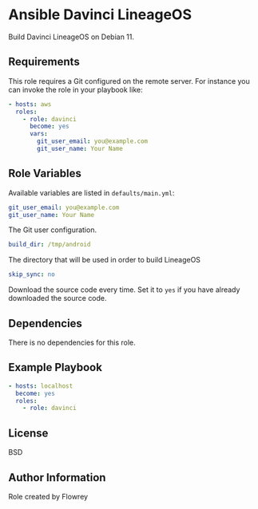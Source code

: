 Ansible Davinci LineageOS
=========

Build Davinci LineageOS on Debian 11.

Requirements
------------

This role requires a Git configured on the remote server.
For instance you can invoke the role in your playbook like:
```yaml
- hosts: aws
  roles:
    - role: davinci
      become: yes
      vars:
        git_user_email: you@example.com
        git_user_name: Your Name
```

Role Variables
--------------

Available variables are listed in `defaults/main.yml`:

```yaml
git_user_email: you@example.com
git_user_name: Your Name
```
The Git user configuration.

```yaml
build_dir: /tmp/android
```
The directory that will be used in order to build LineageOS

```yaml
skip_sync: no
```
Download the source code every time. Set it to `yes`
if you have already downloaded the source code.

Dependencies
------------

There is no dependencies for this role.

Example Playbook
----------------

```yaml
- hosts: localhost
  become: yes
  roles:
    - role: davinci
```

License
-------

BSD

Author Information
------------------

Role created by Flowrey
